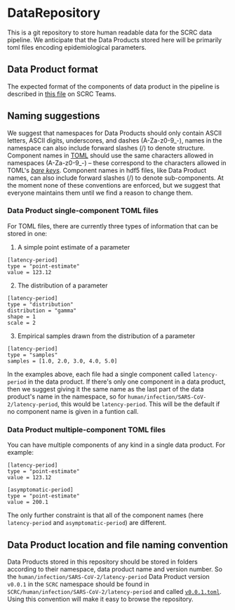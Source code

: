 # DataRepository

This is a git repository to store human readable data for the SCRC data pipeline. We anticipate that the Data Products stored here will be primarily toml files encoding epidemiological parameters.

## Data Product format

The expected format of the components of data product in the pipeline is described in [this file][format-url] on SCRC Teams.

## Naming suggestions

We suggest that namespaces for Data Products should only contain ASCII letters, ASCII digits, underscores, and dashes (A-Za-z0-9_-), names in the namespace can also include forward slashes (/) to denote structure. Component names in [TOML][toml] should use the same characters allowed in namespaces (A-Za-z0-9_-) – these correspond to the characters allowed in TOML's [*bare keys*][toml-keys]. Component names in hdf5 files, like Data Product names, can also include forward slashes (/) to denote sub-components. At the moment none of these conventions are enforced, but we suggest that everyone maintains them until we find a reason to change them.

### Data Product single-component TOML files

For TOML files, there are currently three types of information that can be stored in one:

1. A simple point estimate of a parameter
```
[latency-period]
type = "point-estimate"
value = 123.12
```

2. The distribution of a parameter 
```
[latency-period]
type = "distribution" 
distribution = "gamma" 
shape = 1
scale = 2 
```
 
 3. Empirical samples drawn from the distribution of a parameter
```
[latency-period] 
type = "samples" 
samples = [1.0, 2.0, 3.0, 4.0, 5.0]
```

In the examples above, each file had a single component called `latency-period` in the data product. If there's only one component in a data product, then we suggest giving it the same name as the last part of the data product's name in the namespace, so for `human/infection/SARS-CoV-2/latency-period`, this would be `latency-period`. This will be the default if no component name is given in a funtion call.

### Data Product multiple-component TOML files

You can have multiple components of any kind in a single data product. For example:

```
[latency-period]
type = "point-estimate"
value = 123.12

[asymptomatic-period] 
type = "point-estimate" 
value = 200.1
```

The only further constraint is that all of the component names (here `latency-period` and `asymptomatic-period`) are different.

## Data Product location and file naming convention

Data Products stored in this repository should be stored in folders according to their namespace, data product name and version number. So the `human/infection/SARS-CoV-2/latency-period` Data Product version `v0.0.1` in the `SCRC` namespace should be found in `SCRC/human/infection/SARS-CoV-2/latency-period` and called [`v0.0.1.toml`](SCRC/human/infection/SARS-CoV-2/latency-period/v0.0.1.toml). Using this convention will make it easy to browse the repository.

[toml]: https://toml.io/en/

[toml-keys]: https://toml.io/en/v1.0.0-rc.1#keys

[format-url]: https://teams.microsoft.com/l/file/03AF05F8-DF00-417B-BA73-B152606C0CCA?tenantId=6e725c29-763a-4f50-81f2-2e254f0133c8&fileType=docx&objectUrl=https%3A%2F%2Fgla.sharepoint.com%2Fsites%2FScottishCOVID-19ResearchConsortium%2FShared%20Documents%2FGeneral%2FCollaboration%2Fdata%20pipeline%20API%2F3.%20Standardised%20data%20type%20API.docx&baseUrl=https%3A%2F%2Fgla.sharepoint.com%2Fsites%2FScottishCOVID-19ResearchConsortium&serviceName=teams&threadId=19:283c5ea4551344249cc76dd0ecaa4f74@thread.tacv2&groupId=669b45e2-a9a6-4060-ba8a-9ebd3713e367
